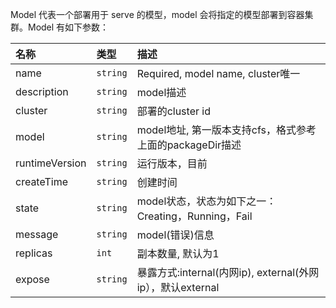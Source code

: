 Model 代表一个部署用于 serve 的模型，model 会将指定的模型部署到容器集群。Model 有如下参数：

| 名称                   | 类型       | 描述                                       |
| :------------------- | :------- | :--------------------------------------- |
| name                  |`string`        | Required, model name, cluster唯一              |
| description         |`string`        |  model描述            |
| cluster               |`string`        |  部署的cluster id|
| model               |`string`        | model地址, 第一版本支持cfs，格式参考上面的packageDir描述|
| runtimeVersion  |`string`       | 运行版本，目前|
| createTime        |`string`       |  创建时间|
| state                 |`string`        |  model状态，状态为如下之一：Creating，Running，Fail|
| message          |`string`        |  model(错误)信息|
| replicas            | `int`            | 副本数量, 默认为1|
| expose             |`string`       |  暴露方式:internal(内网ip), external(外网ip），默认external|